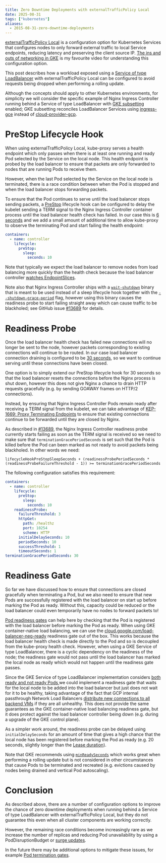 ```yaml
---
title: Zero Downtime Deployments with externalTrafficPolicy Local
date: 2025-08-31
tags: ["kubernetes"]
aliases:
  - 2015-08-31-zero-downtime-deployments
---
```


[externalTrafficPolicy
Local](https://kubernetes.io/docs/tasks/access-application-cluster/create-external-load-balancer/#preserving-the-client-source-ip)
is a configuration option for Kubernetes Services that configures nodes to only forward external
traffic to local Service endpoints, reducing latency and preserving the client source IP. [The ins
and outs of networking in GKE](https://www.youtube.com/watch?v=y2bhV81MfKQ) is my favourite video
for understanding this configuration option.

This post describes how a workload exposed using a [Service of type
LoadBalancer](https://kubernetes.io/docs/concepts/services-networking/service/#loadbalancer) with
externalTrafficPolicy Local can be configured to avoid requests being dropped when performing a
rolling update.

Although the concepts should apply to other Kubernetes environments, for simplicity we will consider
the specific example of Nginx Ingress Controller running behind a Service of type LoadBalancer with
[GKE
subsetting](https://cloud.google.com/kubernetes-engine/docs/how-to/internal-load-balancing#gke-subsetting)
enabled; GKE subsetting reconciles LoadBalancer Services using
[ingress-gce](https://github.com/kubernetes/ingress-gce) instead of
[cloud-provider-gcp](https://github.com/kubernetes/cloud-provider-gcp).

# PreStop Lifecycle Hook

When using externalTrafficPolicy Local, kube-proxy serves a health endpoint which only passes when
there is at least one running and ready Pod selected by the Service on the local node. This health
endpoint is probed by the load balancer to ensure that packets are only forwarded to nodes that are
running Pods to receive them.

However, when the last Pod selected by the Service on the local node is terminated, there is a race
condition between when the Pod is stopped and when the load balancer stops forwarding packets.

To ensure that the Pod continues to serve until the load balancer stops sending packets, a
[PreStop](https://kubernetes.io/docs/concepts/containers/container-lifecycle-hooks/#container-hooks)
lifecycle hook can be configured to delay the kubelet sending a TERM signal to the Nginx Ingress
Controller container process until the load balancer health check has failed. In our case this is [6
seconds](https://github.com/kubernetes/ingress-gce/blob/203252bfcbe898dac338acd0790751b772097cd3/pkg/healthchecksl4/healthchecksl4.go#L50)
and we add a small amount of additional time to allow kube-proxy to observe the terminating Pod and
start failing the health endpoint:

```yaml
containers:
  - name: controller
    lifecycle:
      preStop:
        sleep:
          seconds: 10
```

Note that typically we expect the load balancer to remove nodes from load balancing more quickly
than the health check because the load balancer controller [watches
EndpointSlices](https://github.com/kubernetes/ingress-gce/blob/203252bfcbe898dac338acd0790751b772097cd3/pkg/neg/syncers/endpoints_calculator.go#L36-L51).

Note also that Nginx Ingress Controller ships with a
[`wait-shutdown`](https://github.com/kubernetes/ingress-nginx/blob/106e633655e7e5799ccf28d747b07d78833cd860/deploy/static/provider/baremetal/deploy.yaml#L446-L450)
binary that is meant to be used instead of a sleep lifecycle hook together with the
[`--shutdown-grace-period`](https://github.com/kubernetes/ingress-nginx/blob/a031a0893bcb777400a90cf189647f48b90bf6e0/pkg/flags/flags.go#L225) flag, however using this binary causes the readiness probe to start
failing straight away which can cause traffic to be blackholed; see GitHub issue
[#13689](https://github.com/kubernetes/ingress-nginx/issues/13689) for details.

# Readiness Probe

Once the load balancer health check has failed new connections will no longer be sent to the node,
however packets corresponding to existing connections will continue to be routed. In our case load
balancer connection draining is configured to be [30
seconds](https://github.com/kubernetes/ingress-gce/blob/203252bfcbe898dac338acd0790751b772097cd3/pkg/backends/backends.go#L37),
so we want to continue serving until these connections have been closed.

One option is to simply extend our PreStop lifecycle hook for 30 seconds so that the load balancer
resets the connections before the Nginx process is shut down, however this does not give Nginx a
chance to drain HTTP requests gracefully (e.g. by sending GOAWAY frames on HTTP/2 connections).

Instead, by ensuring that Nginx Ingress Controller Pods remain ready after receiving a TERM signal
from the kubelet, we can take advantage of [KEP-1669: Proxy Terminating
Endpoints](https://github.com/kubernetes/enhancements/tree/787f515ac4ddb93d0d1c381a17bcd330b8caf9b0/keps/sig-network/1669-proxy-terminating-endpoints)
to ensure that existing connections continue to be forwarded until they are closed by Nginx.

As described in [#13689](https://github.com/kubernetes/ingress-nginx/issues/13689), the Nginx
Ingress Controller readiness probe currently starts failing as soon as the TERM signal is received
so we need to make sure that `terminationGracePeriodSeconds` is set such that the Pod is killed
before the Pod can been marked as not ready to avoid packets being blackholed. In other words we
need:

```text
lifecycleHookPreStopSleepSeconds + (readinessProbePeriodSeconds * (readinessProbeFailureThreshold - 1)) >= terminationGracePeriodSeconds
```

The following configuration satisfies this requirement:

```yaml
containers:
  - name: controller
    lifecycle:
      preStop:
        sleep:
          seconds: 10
    readinessProbe:
      failureThreshold: 3
      httpGet:
        path: /healthz
        port: 10254
        scheme: HTTP
      initialDelaySeconds: 10
      periodSeconds: 10
      successThreshold: 1
      timeoutSeconds: 1
terminationGracePeriodSeconds: 30
```

# Readiness Gate

So far we have discussed how to ensure that connections are closed gracefully when terminating a
Pod, but we also need to ensure that new Pods are successfully registered with the load balancer on
start up before marking the Pod as ready. Without this, capacity could be reduced or the load
balancer could even temporarily have no nodes to forward packets to!

[Pod readiness
gates](https://kubernetes.io/docs/concepts/workloads/pods/pod-lifecycle/#pod-readiness-gate) can
help here by checking that the Pod is registered with the load balancer before marking the Pod as
ready. When using GKE container-native load balancing, we can use the
[cloud.google.com/load-balancer-neg-ready](https://cloud.google.com/kubernetes-engine/docs/concepts/container-native-load-balancing#pod_readiness)
readiness gate out of the box. This works because the load balancer health check is made directly to
the Pod and so is decoupled from the kube-proxy health check. However, when using a GKE Service of
type LoadBalancer, there is a cyclic dependency on the readiness of the node; the readiness gate
would not pass until the load balancer has marked the local node as ready which would not happen
until the readiness gate passes.

Since the GKE Service of type LoadBalancer implementation considers [both ready and not ready Pods
](https://github.com/kubernetes/ingress-gce/blob/203252bfcbe898dac338acd0790751b772097cd3/pkg/neg/types/types.go#L337)
we could implement a readiness gate that waits for the local node to be added into the load balancer
but just does not wait for it to be healthy, taking advantage of the fact that GCP internal
passthrough Network Load Balancers [distribute new connections to all backend
VMs](https://cloud.google.com/load-balancing/docs/internal/int-netlb-traffic-distribution#failover)
if they are all unhealthy. This does not provide the same guarantees as the GKE container-native
load balancing readiness gate, but it does protect against the load balancer controller being down
(e.g. during a upgrade of the GKE control plane).

As a simpler work around, the readiness probe can be delayed using `initialDelaySeconds` for an
amount of time that gives a high chance that the local node has been registered before marking the
Pod as ready (e.g. 20 seconds, slightly longer than the [Lease
duration](https://github.com/kubernetes/ingress-gce/blob/203252bfcbe898dac338acd0790751b772097cd3/pkg/flags/flags.go#L43-L44)).

Note that GKE recommends using
[`minReadySeconds`](https://cloud.google.com/kubernetes-engine/docs/how-to/container-native-load-balancing#align_rollouts)
which works great when performing a rolling update but is not considered in other circumstances that
cause Pods to be terminated and recreated (e.g. evictions caused by nodes being drained and vertical
Pod autoscaling).

# Conclusion

As described above, there are a number of configuration options to improve the chance of zero
downtime deployments when running behind a Service of type LoadBalancer with externalTrafficPolicy
Local, but they do not guarantee this even when all cluster components are working correctly.

However, the remaining race conditions become increasingly rare as we increase the number of
replicas and reducing Pod unavailability by using a PodDisruptionBudget or [surge
updates](https://kubernetes.io/docs/concepts/workloads/controllers/deployment/#rolling-update-deployment).

In the future there may be additional options to mitigate these issues, for example [Pod termination
gates](https://github.com/kubernetes/kubernetes/issues/106476#issuecomment-2749150204).
